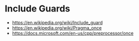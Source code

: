 # Include Guards
- https://en.wikipedia.org/wiki/Include_guard
- https://en.wikipedia.org/wiki/Pragma_once
- https://docs.microsoft.com/en-us/cpp/preprocessor/once
